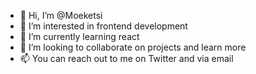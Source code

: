 - 👋 Hi, I’m @Moeketsi
- 👀 I’m interested in frontend development 
- 🌱 I’m currently learning react
- 💞️ I’m looking to collaborate on projects and learn more
- 📫 You can reach out to me on Twitter and via email

<!---
Moeketsi17/Moeketsi17 is a ✨ special ✨ repository because its `README.md` (this file) appears on your GitHub profile.
You can click the Preview link to take a look at your changes.
--->
